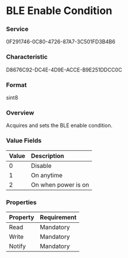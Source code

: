 # BLE Enable Condition

### Service

0F291746-0C80-4726-87A7-3C501FD3B4B6

### Characteristic

D8676C92-DC4E-4D9E-ACCE-B9E251DDCC0C

### Format

sint8

### Overview

Acquires and sets the BLE enable condition.

### Value Fields

| Value | Description |
|:--|:--|
| 0 | Disable |
| 1 | On anytime |
| 2 | On when power is on |

### Properties

| Property | Requirement |
|:--|:--|
| Read | Mandatory |
| Write | Mandatory |
| Notify | Mandatory |